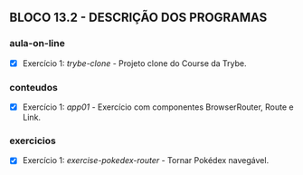## BLOCO 13.2 - DESCRIÇÃO DOS PROGRAMAS

### aula-on-line
- [x] Exercício 1: _trybe-clone_ - Projeto clone do Course da Trybe.

### conteudos
- [x] Exercício 1: _app01_ - Exercício com componentes BrowserRouter, Route e Link.

### exercicios
- [x] Exercício 1: _exercise-pokedex-router_ - Tornar Pokédex navegável.


